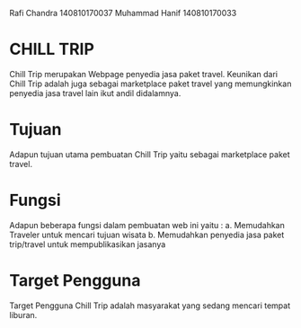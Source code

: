 Rafi Chandra 140810170037
Muhammad Hanif 140810170033

# CHILL TRIP
	
Chill Trip merupakan Webpage penyedia jasa paket travel. Keunikan dari Chill Trip adalah juga sebagai marketplace paket travel yang memungkinkan penyedia jasa travel lain ikut andil didalamnya.

# Tujuan
	
Adapun tujuan utama pembuatan Chill Trip yaitu sebagai marketplace paket travel.

# Fungsi

Adapun beberapa fungsi dalam pembuatan web ini yaitu :
a. Memudahkan Traveler untuk mencari tujuan wisata
b. Memudahkan penyedia jasa paket trip/travel untuk mempublikasikan jasanya 

# Target Pengguna

Target Pengguna Chill Trip adalah masyarakat yang sedang mencari tempat liburan.